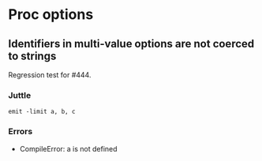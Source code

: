 # Proc options

## Identifiers in multi-value options are not coerced to strings

Regression test for #444.

### Juttle

    emit -limit a, b, c

### Errors

  * CompileError: a is not defined
